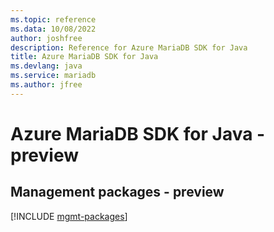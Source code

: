 ```yaml
---
ms.topic: reference
ms.data: 10/08/2022
author: joshfree
description: Reference for Azure MariaDB SDK for Java
title: Azure MariaDB SDK for Java
ms.devlang: java
ms.service: mariadb
ms.author: jfree
---
```

# Azure MariaDB SDK for Java - preview

## Management packages - preview
[!INCLUDE [mgmt-packages](mariadb-mgmt-index.md)]